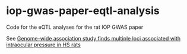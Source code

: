# iop-gwas-paper-eqtl-analysis
 Code for the eQTL analyses for the rat IOP GWAS paper

See [Genome-wide association study finds multiple loci associated with intraocular pressure in HS rats](https://doi.org/10.3389/fgene.2022.1029058)

